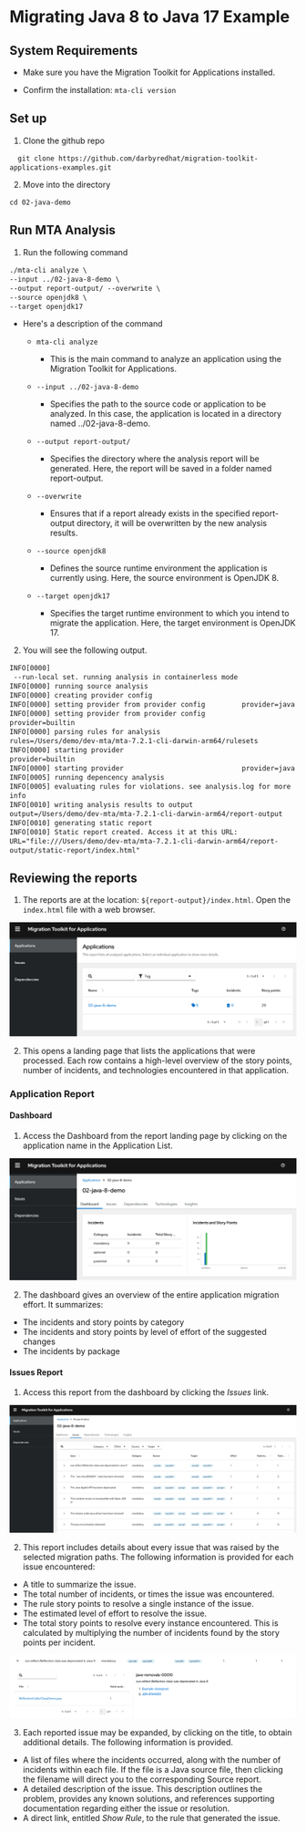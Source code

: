 # Migrating Java 8 to Java 17 Example

## System Requirements

* Make sure you have the Migration Toolkit for Applications installed.

* Confirm the installation: `mta-cli version`

## Set up

1. Clone the github repo

```
  git clone https://github.com/darbyredhat/migration-toolkit-applications-examples.git
```

2. Move into the directory

```
cd 02-java-demo
```
## Run MTA Analysis

1. Run the following command

```
./mta-cli analyze \
--input ../02-java-8-demo \
--output report-output/ --overwrite \
--source openjdk8 \
--target openjdk17
```

* Here's a description of the command

  * `mta-cli analyze`
    * This is the main command to analyze an application using the Migration Toolkit for Applications.

  * `--input ../02-java-8-demo`
    * Specifies the path to the source code or application to be analyzed. In this case, the application is located in a directory named ../02-java-8-demo.

  * `--output report-output/`
    * Specifies the directory where the analysis report will be generated. Here, the report will be saved in a folder named report-output.

  * `--overwrite`
    * Ensures that if a report already exists in the specified report-output directory, it will be overwritten by the new analysis results.

  * `--source openjdk8`
    * Defines the source runtime environment the application is currently using.  Here, the source environment is OpenJDK 8.

  * `--target openjdk17`
    * Specifies the target runtime environment to which you intend to migrate the application. Here, the target environment is OpenJDK 17.

2. You will see the following output.

```
INFO[0000]
 --run-local set. running analysis in containerless mode
INFO[0000] running source analysis
INFO[0000] creating provider config
INFO[0000] setting provider from provider config         provider=java
INFO[0000] setting provider from provider config         provider=builtin
INFO[0000] parsing rules for analysis                    rules=/Users/demo/dev-mta/mta-7.2.1-cli-darwin-arm64/rulesets
INFO[0000] starting provider                             provider=builtin
INFO[0000] starting provider                             provider=java
INFO[0005] running depencency analysis
INFO[0005] evaluating rules for violations. see analysis.log for more info
INFO[0010] writing analysis results to output            output=/Users/demo/dev-mta/mta-7.2.1-cli-darwin-arm64/report-output
INFO[0010] generating static report
INFO[0010] Static report created. Access it at this URL:  URL="file:///Users/demo/dev-mta/mta-7.2.1-cli-darwin-arm64/report-output/static-report/index.html"
```


## Reviewing the reports

1. The reports are at the location: `${report-output}/index.html`. Open the `index.html` file with a web browser.

![Landing Page - Applications List](images/landing-page-applications-list.png)

2. This opens a landing page that lists the applications that were processed. Each row contains a high-level overview of the story points, number of incidents, and technologies encountered in that application.

### Application Report

#### Dashboard 

1. Access the Dashboard from the report landing page by clicking on the application name in the Application List.

![Dashboard Report](images/dashboard-report.png)

2. The dashboard gives an overview of the entire application migration effort. It summarizes:
* The incidents and story points by category
* The incidents and story points by level of effort of the suggested changes
* The incidents by package

#### Issues Report

1. Access this report from the dashboard by clicking the *Issues* link.

![Issues Report](images/issues-report.png)

2. This report includes details about every issue that was raised by the selected migration paths. The following information is provided for each issue encountered:
* A title to summarize the issue.
* The total number of incidents, or times the issue was encountered.
* The rule story points to resolve a single instance of the issue.
* The estimated level of effort to resolve the issue.
* The total story points to resolve every instance encountered. This is calculated by multiplying the number of incidents found by the story points per incident.

![Expanded Issue](images/expanded-issue.png)

3. Each reported issue may be expanded, by clicking on the title, to obtain additional details. The following information is provided.
  * A list of files where the incidents occurred, along with the number of incidents within each file. If the file is a Java source file, then clicking the filename will direct you to the corresponding Source report.
  * A detailed description of the issue. This description outlines the problem, provides any known solutions, and references supporting documentation regarding either the issue or resolution.
  * A direct link, entitled *Show Rule*, to the rule that generated the issue.